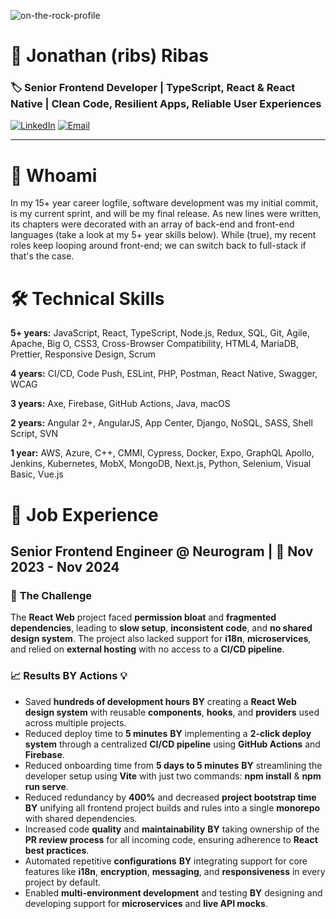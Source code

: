 ![on-the-rock-profile](https://github.com/user-attachments/assets/deb3fdf3-9e05-4022-a63e-1e8df0c20341)
# 👋 Jonathan (ribs) Ribas

### 🏷️ Senior Frontend Developer | TypeScript, React & React Native | Clean Code, Resilient Apps, Reliable User Experiences

[![LinkedIn](https://img.shields.io/badge/LinkedIn-0077B5?style=for-the-badge&logo=linkedin&logoColor=white)](https://www.linkedin.com/in/ribas89/)
[![Email](https://img.shields.io/badge/Email-D14836?style=for-the-badge&logo=gmail&logoColor=white)](mailto:ribas89@proton.me) 

---

# 👤 **Whoami**
In my 15+ year career logfile, software development was my initial commit, is my current sprint, and will be my final release. As new lines were written, its chapters were decorated with an array of back-end and front-end languages (take a look at my 5+ year skills below). While (true), my recent roles keep looping around front-end; we can switch back to full-stack if that's the case.

# 🛠️ **Technical Skills**

**5+ years:** JavaScript, React, TypeScript, Node.js, Redux, SQL, Git, Agile, Apache, Big O, CSS3, Cross-Browser Compatibility, HTML4, MariaDB, Prettier, Responsive Design, Scrum

**4 years:** CI/CD, Code Push, ESLint, PHP, Postman, React Native, Swagger, WCAG

**3 years:** Axe, Firebase, GitHub Actions, Java, macOS

**2 years:** Angular 2+, AngularJS, App Center, Django, NoSQL, SASS, Shell Script, SVN

**1 year:** AWS, Azure, C++, CMMI, Cypress, Docker, Expo, GraphQL Apollo, Jenkins, Kubernetes, MobX, MongoDB, Next.js, Python, Selenium, Visual Basic, Vue.js

# 💼 **Job Experience**

## **Senior Frontend Engineer** @ **Neurogram** | 📅 **Nov 2023 - Nov 2024**

### 🤔 **The Challenge**
The **React Web** project faced **permission bloat** and **fragmented dependencies**, leading to **slow setup**, **inconsistent code**, and **no shared design system**. The project also lacked support for **i18n**, **microservices**, and relied on **external hosting** with no access to a **CI/CD pipeline**.

### 📈 **Results BY Actions** 💡
- Saved **hundreds of development hours** **BY** creating a **React Web design system** with reusable **components**, **hooks**, and **providers** used across multiple projects.  
- Reduced deploy time to **5 minutes** **BY** implementing a **2-click deploy system** through a centralized **CI/CD pipeline** using **GitHub Actions** and **Firebase**.  
- Reduced onboarding time from **5 days to 5 minutes** **BY** streamlining the developer setup using **Vite** with just two commands: **npm install** & **npm run serve**.  
- Reduced redundancy by **400%** and decreased **project bootstrap time** **BY** unifying all frontend project builds and rules into a single **monorepo** with shared dependencies.  
- Increased code **quality** and **maintainability** **BY** taking ownership of the **PR review process** for all incoming code, ensuring adherence to **React best practices**.  
- Automated repetitive **configurations** **BY** integrating support for core features like **i18n**, **encryption**, **messaging**, and **responsiveness** in every project by default.  
- Enabled **multi-environment development** and testing **BY** designing and developing support for **microservices** and **live API mocks**.  

